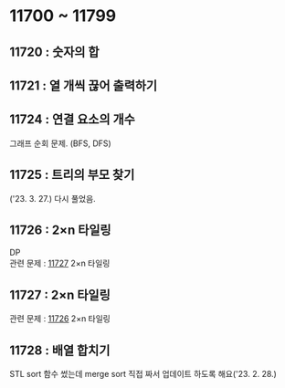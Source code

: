 # 11700 ~ 11799


## 11720 : 숫자의 합

## 11721 : 열 개씩 끊어 출력하기

## 11724 : 연결 요소의 개수
그래프 순회 문제. (BFS, DFS)

## 11725 : 트리의 부모 찾기
('23. 3. 27.) 다시 풀었음.

## 11726 : 2×n 타일링
DP  
관련 문제 : [11727](https://www.boj.kr/11727) 2×n 타일링

## 11727 : 2×n 타일링
관련 문제 : [11726](https://www.boj.kr/11726) 2×n 타일링

## 11728 : 배열 합치기
STL sort 함수 썼는데 merge sort 직접 짜서 업데이트 하도록 해요('23. 2. 28.)
